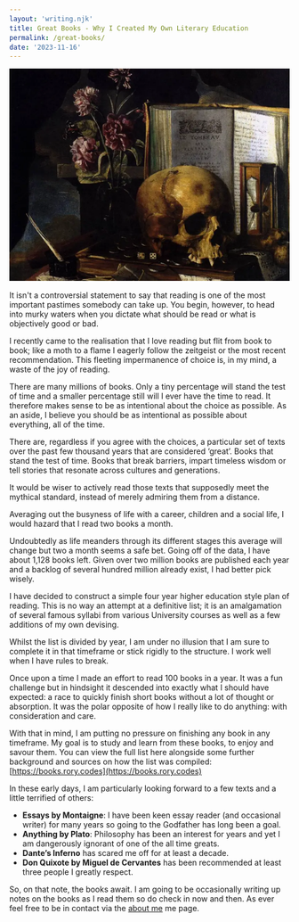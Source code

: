 ```yaml
---
layout: 'writing.njk'
title: Great Books - Why I Created My Own Literary Education
permalink: /great-books/
date: '2023-11-16'
---
```


![Vanitas by Simon Renard de St. André](/assets/images/vanitas.webp 'Vanitas by Simon Renard de St. André')

It isn't a controversial statement to say that reading is one of the most important pastimes somebody can take up. You begin, however, to head into murky waters when you dictate what should be read or what is objectively good or bad.

I recently came to the realisation that I love reading but flit from book to book; like a moth to a flame I eagerly follow the zeitgeist or the most recent recommendation.
This fleeting impermanence of choice is, in my mind, a waste of the joy of reading.

There are many millions of books. Only a tiny percentage will stand the test of time and a smaller percentage still will I ever have the time to read.
It therefore makes sense to be as intentional about the choice as possible. As an aside, I believe you should be as intentional as possible about everything, all of the time.

There are, regardless if you agree with the choices, a particular set of texts over the past few thousand years that are considered ‘great’. Books that stand the test of time. Books that break barriers, impart timeless wisdom or tell stories that resonate across cultures and generations.

It would be wiser to actively read those texts that supposedly meet the mythical standard, instead of merely admiring them from a distance.

Averaging out the busyness of life with a career, children and a social life, I would hazard that I read two books a month.

Undoubtedly as life meanders through its different stages this average will change but two a month seems a safe bet. Going off of the data, I have about 1,128 books left.
Given over two million books are published each year and a backlog of several hundred million already exist, I had better pick wisely.

I have decided to construct a simple four year higher education style plan of reading. This is no way an attempt at a definitive list; it is an amalgamation of several famous syllabi from various University courses as well as a few additions of my own devising.

Whilst the list is divided by year, I am under no illusion that I am sure to complete it in that timeframe or stick rigidly to the structure. I work well when I have rules to break.

Once upon a time I made an effort to read 100 books in a year. It was a fun challenge but in hindsight it descended into exactly what I should have expected: a race to quickly finish short books without a lot of thought or absorption. It was the polar opposite of how I really like to do anything: with consideration and care.

With that in mind, I am putting no pressure on finishing any book in any timeframe. My goal is to study and learn from these books, to enjoy and savour them.
You can view the full list here alongside some further background and sources on how the list was compiled: [https://books.rory.codes](https://books.rory.codes)

In these early days, I am particularly looking forward to a few texts and a little terrified of others:

- **Essays by Montaigne**: I have been keen essay reader (and occasional writer) for many years so going to the Godfather has long been a goal.
- **Anything by Plato**: Philosophy has been an interest for years and yet I am dangerously ignorant of one of the all time greats.
- **Dante’s Inferno** has scared me off for at least a decade.
- **Don Quixote by Miguel de Cervantes** has been recommended at least three people I greatly respect.

So, on that note, the books await. I am going to be occasionally writing up notes on the books as I read them so do check in now and then. As ever feel free to be in contact via the [about me](/about) me page.
